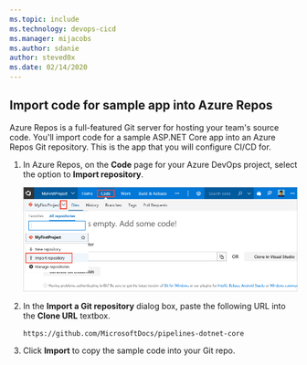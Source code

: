 ```yaml
---
ms.topic: include
ms.technology: devops-cicd
ms.manager: mijacobs
ms.author: sdanie
author: steved0x
ms.date: 02/14/2020
---
```


## Import code for sample app into Azure Repos

Azure Repos is a full-featured Git server for hosting your team's source code. You'll import code for a sample ASP.NET Core app into an Azure Repos Git repository. This is the app that you will configure CI/CD for.

<!--
> [!NOTE]
> If you already have an ASP.NET Core application checked into your Azure Repos Git repository, you can use that for this quickstart, so long as your app does not depend on a database.
-->

1. In Azure Repos, on the **Code** page for your Azure DevOps project, select the option to **Import repository**.

   ![import repository menu item](../media/import-repository-menu-item.png)

2. In the **Import a Git repository** dialog box, paste the following URL into the **Clone URL** textbox.

   ```
   https://github.com/MicrosoftDocs/pipelines-dotnet-core
   ```

3. Click **Import** to copy the sample code into your Git repo.
